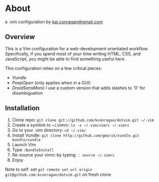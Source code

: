 # About

a .vim configuration by kai.conragan@gmail.com

## Overview

This is a Vim configuration for a web-development orientated workflow. Specifically, if you spend most of your time writing HTML, CSS, and JavaScript, you might be able to find something useful here.

This configuration relies on a few critical pieces:

  - *Vundle*
  - *PeepOpen* (only applies when in a GUI)
  - *DroidSansMono*
    I use a custom version that adds slashes to '0' for disambiguation

## Installation

  1. Clone repo: `git clone git://github.com/kconragan/dotvim.git ~/.vim`
  2. Create a symlink to ~/.vimrc: `ln -s ~/.vim/vimrc ~/.vimrc`
  3. Go to your .vim directory: `cd ~/.vim/`
  4. Install Vundle: `git clone http://github.com/gmarik/vundle.git bundle/vundle`
  5. Launch Vim
  6. Type `:BundleInstall`
  7. Re-source your vimrc by typing: `: source ~/.vimrc`
  6. Enjoy

Note to self: set `git remote set-url origin git@github.com:kconragan/dotvim.git` on fresh clone


